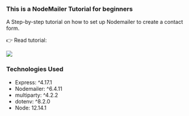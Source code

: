 ### This is a NodeMailer Tutorial for beginners
A Step-by-step tutorial on how to set up Nodemailer to create a contact form.

👉 Read tutorial: 

<img src="https://cdn.hashnode.com/res/hashnode/image/upload/v1597800228405/vqeMHTwq-.png"/>

### Technologies Used
- Express: ^4.17.1
- Nodemailer: ^6.4.11
- multiparty: ^4.2.2
- dotenv: ^8.2.0
- Node: 12.14.1 
